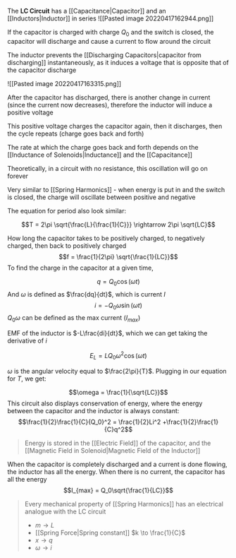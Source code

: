 The **LC Circuit** has a [[Capacitance|Capacitor]] and an [[Inductors|Inductor]] in series
![[Pasted image 20220417162944.png]]

If the capacitor is charged with charge $Q_0$ and the switch is closed, the capacitor will discharge and cause a current to flow around the circuit

The inductor prevents the [[Discharging Capacitors|capacitor from discharging]] instantaneously, as it induces a voltage that is opposite that of the capacitor discharge 

![[Pasted image 20220417163315.png]]

After the capacitor has discharged, there is another change in current (since the current now decreases), therefore the inductor will induce a positive voltage

This positive voltage charges the capacitor again, then it discharges, then the cycle repeats (charge goes back and forth)

The rate at which the charge goes back and forth depends on the [[Inductance of Solenoids|Inductance]] and the [[Capacitance]]

Theoretically, in a circuit with no resistance, this oscillation will go on forever

Very similar to [[Spring Harmonics]] - when energy is put in and the switch is closed, the charge will oscillate between positive and negative

The equation for period also look similar:

$$T = 2\pi \sqrt{\frac{L}{\frac{1}{C}}} \rightarrow 2\pi \sqrt{LC}$$

How long the capacitor takes to be positively charged, to negatively charged, then back to positively charged
$$f = \frac{1}{2\pi} \sqrt{\frac{1}{LC}}$$
To find the charge in the capacitor at a given time, 

$$q = Q_0 \cos{(\omega t)}$$
And $\omega$ is defined as $\frac{dq}{dt}$, which is current $I$
$$i = -Q_0 \omega \sin{(\omega t)}$$
$Q_0 \omega$ can be defined as the max current ($I_{max}$)

EMF of the inductor is  $-L\frac{di}{dt}$, which we can get taking the derivative of $i$

$$E_L = LQ_0 \omega^2 \cos{(\omega t)}$$

$\omega$ is the angular velocity equal to $\frac{2\pi}{T}$. Plugging in our equation for $T$, we get:

$$\omega = \frac{1}{\sqrt{LC}}$$
This circuit also displays conservation of energy, where the energy between the capacitor and the inductor is always constant:
$$\frac{1}{2}\frac{1}{C}{Q_0}^2 = \frac{1}{2}Li^2 +\frac{1}{2}\frac{1}{C}q^2$$

> Energy is stored in the [[Electric Field]] of the capacitor, and the [[Magnetic Field in Solenoid|Magnetic Field of the Inductor]]

When the capacitor is completely discharged and a current is done flowing, the inductor has all the energy. When there is no current, the capacitor has all the energy
$$I_{max} = Q_0\sqrt{\frac{1}{LC}}$$
> Every mechanical property of [[Spring Harmonics]] has an electrical analogue with the LC circuit
> - $m \to L$
> - [[Spring Force|Spring constant]] $k \to \frac{1}{C}$
> - $x \to q$
> - $\omega \to i$

